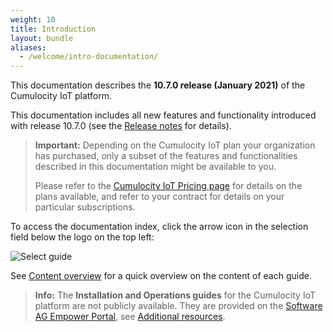 ```yaml
---
weight: 10
title: Introduction
layout: bundle
aliases:
  - /welcome/intro-documentation/
---
```


This documentation describes the **10.7.0 release (January 2021)** of the Cumulocity IoT platform.

This documentation includes all new features and functionality introduced with release 10.7.0 (see the [Release notes](/release-notes/overview/) for details).

>**Important:** Depending on the Cumulocity IoT plan your organization has purchased, only a subset of the features and functionalities described in this documentation might be available to you.
>
>Please refer to the [Cumulocity IoT Pricing page](https://www.softwareag.cloud/site/pricing/cumulocity-iot.html#/) for details on the plans available, and refer to your contract for details on your particular subscriptions.

To access the documentation index, click the arrow icon in the selection field below the logo on the top left:

![Select guide](/images/about/about-docs-selection.png)

See [Content overview](/about-doc/content-overview/) for a quick overview on the content of each guide.

>**Info:** The **Installation and Operations guides** for the Cumulocity IoT platform are not publicly available. They are provided on the [Software AG Empower Portal](https://documentation.softwareag.com/), see [Additional resources](/about-doc/online-information/).
